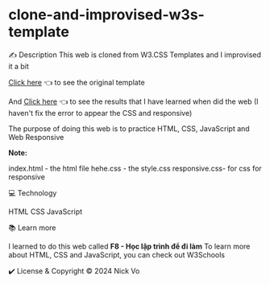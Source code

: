 # clone-and-improvised-w3s-template

✍️ Description
This web is cloned from W3.CSS Templates and I improvised it a bit

[Click here](https://www.w3schools.com/w3css/tryw3css_templates_band.htm) 👈 to see the original template

And [Click here]([url](https://nickelodeanuzumaki.github.io/clone-and-improvised-w3s-template/)) 👈 to see the results that I have learned when did the web (I haven't fix the error to appear the CSS and responsive)

The purpose of doing this web is to practice HTML, CSS, JavaScript and Web Responsive

**Note:**

index.html - the html file
hehe.css - the style.css
responsive.css- for css for responsive 



💻 Technology

HTML CSS JavaScript


📚 Learn more

I learned to do this web called **F8 - Học lập trình để đi làm**
To learn more about HTML, CSS and JavaScript, you can check out W3Schools

✔️ License & Copyright
© 2024 Nick Vo 

